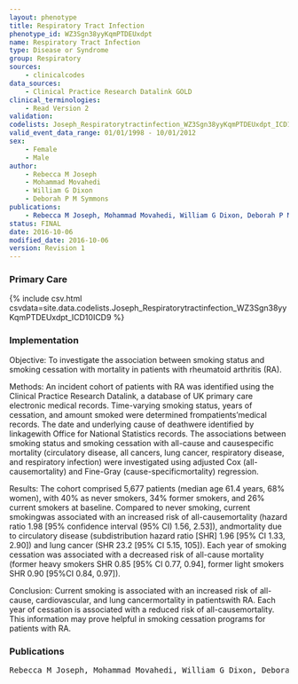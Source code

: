 ```yaml
---
layout: phenotype
title: Respiratory Tract Infection
phenotype_id: WZ3Sgn38yyKqmPTDEUxdpt
name: Respiratory Tract Infection
type: Disease or Syndrome
group: Respiratory
sources: 
    - clinicalcodes
data_sources:
    - Clinical Practice Research Datalink GOLD
clinical_terminologies:
    - Read Version 2
validation:
codelists: Joseph_Respiratorytractinfection_WZ3Sgn38yyKqmPTDEUxdpt_ICD10ICD9.csv
valid_event_data_range: 01/01/1998 - 10/01/2012
sex:
    - Female
    - Male
author:
    - Rebecca M Joseph
    - Mohammad Movahedi
    - William G Dixon
    - Deborah P M Symmons    
publications:
    - Rebecca M Joseph, Mohammad Movahedi, William G Dixon, Deborah P M Symmons, Smoking-Related Mortality in Patients With Early Rheumatoid Arthritis: A Retrospective Cohort Study Using the Clinical Practice Research Datalink. Authritis Care and Research, 68(11), 1598-1606, 2016.
status: FINAL
date: 2016-10-06
modified_date: 2016-10-06
version: Revision 1
---
```


### Primary Care

{% include csv.html csvdata=site.data.codelists.Joseph_Respiratorytractinfection_WZ3Sgn38yyKqmPTDEUxdpt_ICD10ICD9 %}

### Implementation

Objective:
To investigate the association between smoking status and smoking cessation with mortality in patients with
rheumatoid arthritis (RA).

Methods:
An incident cohort of patients with RA was identified using the Clinical Practice Research Datalink, a database of
UK primary care electronic medical records. Time-varying smoking status, years of cessation, and amount smoked were
determined frompatients’medical records. The date and underlying cause of deathwere identified by linkagewith Office for
National Statistics records. The associations between smoking status and smoking cessation with all-cause and causespecific
mortality (circulatory disease, all cancers, lung cancer, respiratory disease, and respiratory infection) were investigated
using adjusted Cox (all-causemortality) and Fine-Gray (cause-specificmortality) regression.

Results: The cohort comprised 5,677 patients (median age 61.4 years, 68% women), with 40% as never smokers, 34% former
smokers, and 26% current smokers at baseline. Compared to never smoking, current smokingwas associated with an increased
risk of all-causemortality (hazard ratio 1.98 [95% confidence interval (95% CI) 1.56, 2.53]), andmortality due to circulatory disease
(subdistribution hazard ratio [SHR] 1.96 [95% CI 1.33, 2.90]) and lung cancer (SHR 23.2 [95% CI 5.15, 105]). Each year of
smoking cessation was associated with a decreased risk of all-cause mortality (former heavy smokers SHR 0.85 [95% CI 0.77,
0.94], former light smokers SHR 0.90 [95%CI 0.84, 0.97]).

Conclusion: Current smoking is associated with an increased risk of all-cause, cardiovascular, and lung cancermortality in
patientswith RA. Each year of cessation is associated with a reduced risk of all-causemortality. This information may prove
helpful in smoking cessation programs for patients with RA.

### Publications

<pre>
Rebecca M Joseph, Mohammad Movahedi, William G Dixon, Deborah P M Symmons, Smoking-Related Mortality in Patients With Early Rheumatoid Arthritis: A Retrospective Cohort Study Using the Clinical Practice Research Datalink. Authritis Care and Research, 68(11), 1598-1606, 2016.
</pre>
